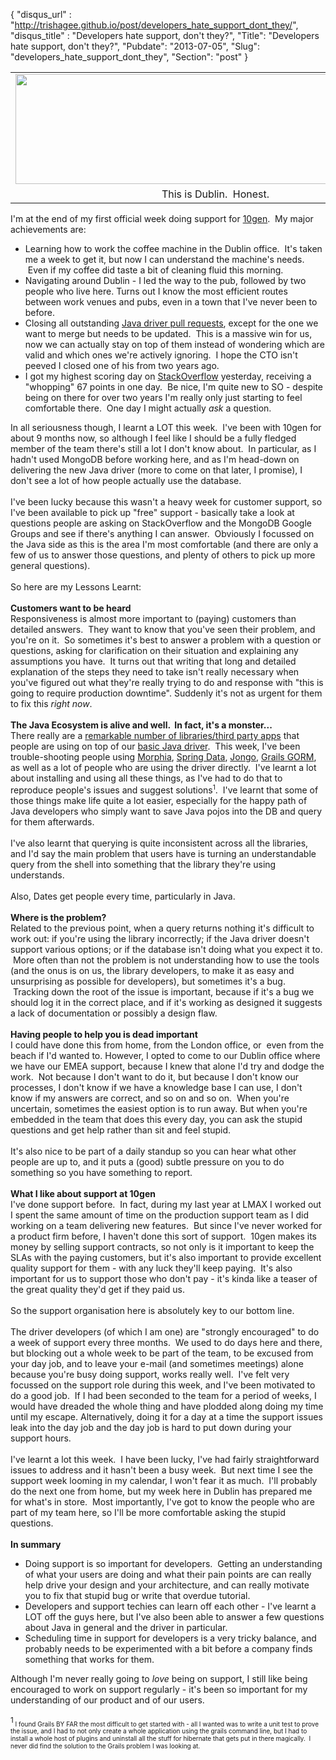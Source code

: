 {
 "disqus_url" : "http://trishagee.github.io/post/developers_hate_support_dont_they/",
 "disqus_title" : "Developers hate support, don't they?",
 "Title": "Developers hate support, don't they?",
 "Pubdate": "2013-07-05",
 "Slug": "developers_hate_support_dont_they",
 "Section": "post"
}
<table align="center" cellpadding="0" cellspacing="0" class="tr-caption-container" style="margin-left: auto; margin-right: auto; text-align: center;"><tbody><tr><td style="text-align: center;"><a href="http://3.bp.blogspot.com/-qUzWj04nHbo/Udbh8WSGszI/AAAAAAAALmg/n20nSELS6-U/s1600/Dublin.jpg" imageanchor="1" style="margin-left: auto; margin-right: auto;"><img border="0" height="176" src="http://3.bp.blogspot.com/-qUzWj04nHbo/Udbh8WSGszI/AAAAAAAALmg/n20nSELS6-U/s640/Dublin.jpg" width="640" /></a></td></tr><tr><td class="tr-caption" style="text-align: center;">This is Dublin. &nbsp;Honest.</td></tr></tbody></table>I'm at the end of my first official week doing support for <a href="http://www.10gen.com/">10gen</a>. &nbsp;My major achievements are:<br /><ul><li>Learning how to work the coffee machine in the Dublin office. &nbsp;It's taken me a week to get it, but now I can understand the machine's needs. &nbsp;Even if my coffee did taste a bit of cleaning fluid this morning.</li><li>Navigating around Dublin - I led the way to the pub, followed by two people who live here. Turns out I know the most efficient routes between work venues and pubs, even in a town that I've never been to before.</li><li>Closing all outstanding&nbsp;<a href="https://github.com/mongodb/mongo-java-driver/pulls">Java driver pull requests</a>, except for the one we want to merge but needs to be updated. &nbsp;This is a massive win for us, now we can actually stay on top of them instead of wondering which are valid and which ones we're actively ignoring. &nbsp;I hope the CTO isn't peeved I closed one of his from two years ago.</li><li>I got my highest scoring day on <a href="http://stackoverflow.com/">StackOverflow</a> yesterday, receiving a "whopping" 67 points in one day. &nbsp;Be nice, I'm quite new to SO - despite being on there for over two years I'm really only just starting to feel comfortable there. &nbsp;One day I might actually <i>ask</i> a question.</li></ul><div>In all seriousness though, I learnt a LOT this week. &nbsp;I've been with 10gen for about 9 months now, so although I feel like I should be a fully fledged member of the team there's still a lot I don't know about. &nbsp;In particular, as I hadn't used MongoDB before working here, and as I'm head-down on delivering the new Java driver (more to come on that later, I promise), I don't see a lot of how people actually use the database.</div><div><br /></div><div>I've been lucky because this wasn't a heavy week for customer support, so I've been available to pick up "free" support - basically take a look at questions people are asking on StackOverflow and the MongoDB Google Groups and see if there's anything I can answer. &nbsp;Obviously I focussed on the Java side as this is the area I'm most comfortable (and there are only a few of us to answer those questions, and plenty of others to pick up more general questions). &nbsp;</div><div><br /></div><div>So here are my Lessons Learnt:</div><br /><div><b>Customers want to be heard</b></div><div><div>Responsiveness is almost more important to (paying) customers than detailed answers. &nbsp;They want to know that you've seen their problem, and you're on it. &nbsp;So sometimes it's best to answer a problem with a question or questions, asking for clarification on their situation and explaining any assumptions you have. &nbsp;It turns out that writing that long and detailed explanation of the steps they need to take isn't really necessary when you've figured out what they're really trying to do and response with "this is going to require production downtime". Suddenly it's not as urgent for them to fix this&nbsp;<i>right now</i>.</div><div><br /></div></div><div><b>The Java Ecosystem is alive and well. &nbsp;In fact, it's a monster...</b></div><div>There really are a <a href="http://docs.mongodb.org/ecosystem/drivers/java/">remarkable number of libraries/third party apps</a> that people are using on top of our <a href="http://docs.mongodb.org/ecosystem/tutorial/getting-started-with-java-driver/#getting-started-with-java-driver">basic Java driver</a>. &nbsp;This week, I've been trouble-shooting people using <a href="https://github.com/mongodb/morphia?source=c#morphia">Morphia</a>, <a href="http://www.springsource.org/spring-data/mongodb">Spring Data</a>, <a href="http://jongo.org/">Jongo</a>, <a href="http://grails.org/plugin/mongodb">Grails GORM</a>, as well as a lot of people who are using the driver directly. &nbsp;I've learnt a lot about installing and using all these things, as I've had to do that to reproduce people's issues and suggest solutions<sup><span style="font-size: x-small;">1</span></sup>. &nbsp;I've learnt that some of those things make life quite a lot easier, especially for the happy path of Java developers who simply want to save Java pojos into the DB and query for them afterwards. <br /><br />I've also learnt that querying is quite inconsistent across all the libraries, and I'd say the main problem that users have is turning an understandable query from the shell into something that the library they're using understands.<br /><br />Also, Dates get people every time, particularly in Java.<br /><br /><b>Where is the problem?</b></div><div>Related to the previous point, when a query returns nothing it's difficult to work out: if you're using the library incorrectly; if the Java driver doesn't support various options; or if the database isn't doing what you expect it to. &nbsp;More often than not the problem is not understanding how to use the tools (and the onus is on us, the library developers, to make it as easy and unsurprising as possible for developers), but sometimes it's a bug. &nbsp;Tracking down the root of the issue is important, because if it's a bug we should log it in the correct place, and if it's working as designed it suggests a lack of documentation or possibly a design flaw.</div><div></div><br /><div><b>Having people to help you is dead important</b></div><div>I could have done this from home, from the London office, or &nbsp;even from the beach if I'd wanted to. However, I opted to come to our Dublin office where we have our EMEA support, because I knew that alone I'd try and dodge the work. &nbsp;Not because I don't want to do it, but because I don't know our processes, I don't know if we have a knowledge base I can use, I don't know if my answers are correct, and so on and so on. &nbsp;When you're uncertain, sometimes the easiest option is to run away. But when you're embedded in the team that does this every day, you can ask the stupid questions and get help rather than sit and feel stupid. &nbsp;</div><div><br /></div><div>It's also nice to be part of a daily standup so you can hear what other people are up to, and it puts a (good) subtle pressure on you to do something so you have something to report.</div><div><br /></div><div><b>What I like about support at 10gen</b></div><div>I've done support before. &nbsp;In fact, during my last year at LMAX I worked out I spent the same amount of time on the production support team as I did working on a team delivering new features. &nbsp;But since I've never worked for a product firm before, I haven't done this sort of support. &nbsp;10gen makes its money by selling support contracts, so not only is it important to keep the SLAs with the paying customers, but it's also important to provide excellent quality support for them - with any luck they'll keep paying. &nbsp;It's also important for us to support those who don't pay - it's kinda like a teaser of the great quality they'd get if they paid us.</div><div><br /></div><div>So the support organisation here is&nbsp;absolutely&nbsp;key to our bottom line.</div><div><br /></div><div>The driver developers (of which I am one) are "strongly encouraged" to do a week of support every three months. &nbsp;We used to do days here and there, but blocking out a whole week to be part of the team, to be excused from your day job, and to leave your e-mail (and sometimes meetings) alone because you're busy doing support, works really well. &nbsp;I've felt very focussed on the support role during this week, and I've been motivated to do a good job. &nbsp;If I had been seconded to the team for a period of weeks, I would have dreaded the whole thing and have plodded along doing my time until my escape. Alternatively, doing it for a day at a time the support issues leak into the day job and the day job is hard to put down during your support hours.</div><div><br /></div><div>I've learnt a lot this week. &nbsp;I have been lucky, I've had fairly straightforward issues to address and it hasn't been a busy week. &nbsp;But next time I see the support week looming in my calendar, I won't fear it as much. &nbsp;I'll probably do the next one from home, but my week here in Dublin has prepared me for what's in store. &nbsp;Most importantly, I've got to know the people who are part of my team here, so I'll be more comfortable asking the stupid questions.</div><div><br /></div><div><b>In summary</b></div><div><ul><li>Doing support is so important for developers. &nbsp;Getting an understanding of what your users are doing and what their pain points are can really help drive your design and your architecture, and can really motivate you to fix that stupid bug or write that overdue tutorial.</li><li>Developers and support techies can learn off each other - I've learnt a LOT off the guys here, but I've also been able to answer a few questions about Java in general and the driver in particular.</li><li>Scheduling time in support for developers is a very tricky balance, and probably needs to be experimented with a bit before a company finds something that works for them. &nbsp;</li></ul></div><div>Although I'm never really going to <i>love</i> being on support, I still like being encouraged to work on support regularly - it's been so important for my understanding of our product and of our users.</div><div><br /></div><div><sup>1</sup><span style="font-size: x-small;"> I found Grails BY FAR the most difficult to get started with - all I wanted was to write a unit test to prove the issue, and I had to not only create a whole application using the grails command line, but I had to install a whole host of plugins and uninstall all the stuff for hibernate that gets put in there magically. &nbsp;I never did find the solution to the Grails problem I was looking at.</span></div>
